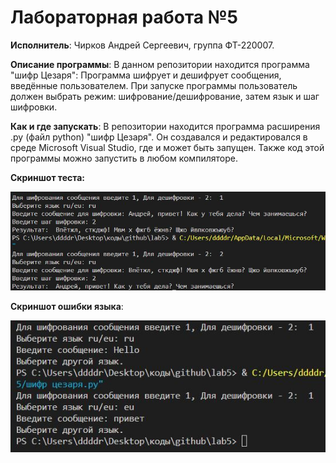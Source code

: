 # Лабораторная работа №5

**Исполнитель**: Чирков Андрей Сергеевич, группа ФТ-220007.

**Описание программы**: В данном репозитории находится программа "шифр Цезаря": Программа шифрует и дешифрует сообщения, введённые пользователем. При запуске программы пользователь должен выбрать режим: шифрование/дешифрование, затем язык и шаг шифровки.


**Как и где запускать**: В репозитории находится программа расширения .py (файл python) "шифр Цезаря". Он создавался и редактировался в среде Microsoft Visual Studio, где и может быть запущен. Также код этой программы можно запустить в любом компиляторе.


**Скриншот теста:**

![screenshot1](https://github.com/andreich1rkov/lab5/blob/main/test.JPG)


**Скриншот ошибки языка**:

![screenshot1](https://github.com/andreich1rkov/lab5/blob/main/ErrorTest.JPG)
